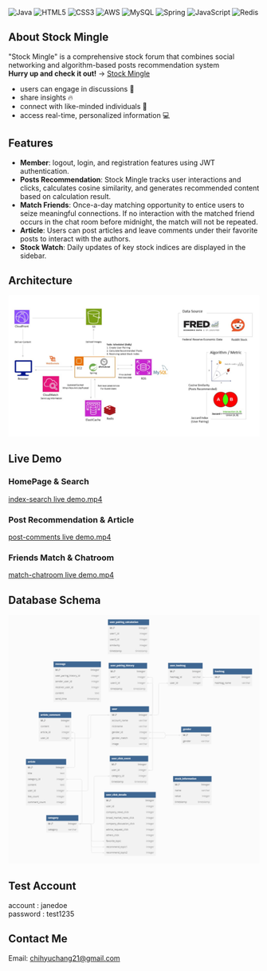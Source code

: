 ![Java](https://img.shields.io/badge/java-%23ED8B00.svg?style=for-the-badge&logo=java&logoColor=white) 
![HTML5](https://img.shields.io/badge/html5-%23E34F26.svg?style=for-the-badge&logo=html5&logoColor=white) 
![CSS3](https://img.shields.io/badge/css3-%231572B6.svg?style=for-the-badge&logo=css3&logoColor=white) 
![AWS](https://img.shields.io/badge/AWS-%23FF9900.svg?style=for-the-badge&logo=amazon-aws&logoColor=white) 
![MySQL](https://img.shields.io/badge/mysql-%2300f.svg?style=for-the-badge&logo=mysql&logoColor=white) 
![Spring](https://img.shields.io/badge/spring-%236DB33F.svg?style=for-the-badge&logo=spring&logoColor=white) 
![JavaScript](https://img.shields.io/badge/javascript-%23323330.svg?style=for-the-badge&logo=javascript&logoColor=%23F7DF1E) 
![Redis](https://img.shields.io/badge/redis-%23DD0031.svg?style=for-the-badge&logo=redis&logoColor=white)

## About Stock Mingle
"Stock Mingle" is a comprehensive stock forum that combines social networking and algorithm-based posts recommendation system  
**Hurry up and check it out!** → [Stock Mingle](https://stockmingle.site)
- users can engage in discussions :speech_balloon:  
- share insights :fire:  
- connect with like-minded individuals :sparkling_heart:  
- access real-time, personalized information :computer:  


## Features
- **Member**: logout, login, and registration features using JWT authentication.
- **Posts Recommendation**: Stock Mingle tracks user interactions and clicks, calculates cosine similarity, and generates recommended content based on calculation result.
- **Match Friends**: Once-a-day matching opportunity to entice users to seize meaningful connections. If no interaction with the matched friend occurs in the chat room before midnight, the match will not be repeated.
- **Article**: Users can post articles and leave comments under their favorite posts to interact with the authors.
- **Stock Watch**: Daily updates of key stock indices are displayed in the sidebar.

## Architecture
![AWS Structure Diagram.jpg](https://github.com/chihyuchang21/stock-mingle/blob/sp6-refactor/demo/src/main/resources/static/image/AWS%20Structure%20Diagram.jpg)

## Live Demo
### HomePage & Search
[index-search live demo.mp4](https://github.com/chihyuchang21/stock-mingle-demo-video/blob/main/%E5%B0%8F%E5%B0%8F%E5%BD%B1%E7%89%87.mp4)
### Post Recommendation & Article
[post-comments live demo.mp4](..%2FStock%20Mingle%20Doc%2Flive%20demo%20video%2Fpost-comments%20live%20demo.mp4)
### Friends Match & Chatroom
[match-chatroom live demo.mp4](https://youtu.be/o4NW2p1zVmM)
## Database Schema
![DB Schema.png](https://github.com/chihyuchang21/stock-mingle/blob/sp6-refactor/demo/src/main/resources/static/image/DB%20Schema.png)

## Test Account
account : janedoe  
password : test1235

## Contact Me
Email: chihyuchang21@gmail.com  
